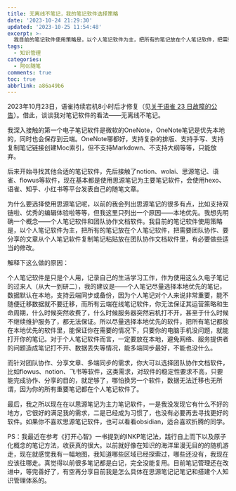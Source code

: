 ```yaml
---
title: 无离线不笔记，我的笔记软件选择策略
date: '2023-10-24 21:29:30'
updated: '2023-10-25 11:54:48'
excerpt: >-
  我目前的笔记软件使用策略是，以个人笔记软件为主，把所有的笔记放在个人笔记软件，把需要团队协作、要分享的文章从个人笔记软件复制笔记粘贴放在团队协作文档软件里，有必要做些适当的修改。
tags:
  - 知识管理
categories:
  - 阿巛随笔
comments: true
toc: true
abbrlink: a86a49b6
---
```




2023年10月23日，语雀持续宕机8小时后才修复（见[关于语雀 23 日故障的公告](https://mp.weixin.qq.com/s/WFLLU8R4bmiqv6OGa-QMcw)）。借此，谈谈我对笔记软件的看法——无离线不笔记。

我深入接触的第一个电子笔记软件是微软的OneNote，OneNote笔记是优先本地的，同时也会保存到云端。OneNote哪都好，支持复杂的排版、支持手写、支持复制笔记链接创建Moc索引，但不支持Markdown、不支持大纲等等，只能放弃。

后来开始寻找其他合适的笔记软件，先后接触了notion、wolai、思源笔记、语雀、flowus等软件，现在基本都是使用思源笔记为主要笔记软件，会使用hexo、语雀、知乎、小红书等平台发表自己的随笔文章。

为什么要选择使用思源笔记呢，以前的我会列出思源笔记的很多有点，比如支持双链啦、优秀的编辑体验啦等等，但我这里只列出一个原因——本地优先。我想先明确一个概念——个人笔记软件和团队协作文档软件。我目前的笔记软件使用策略是，以个人笔记软件为主，把所有的笔记放在个人笔记软件，把需要团队协作、要分享的文章从个人笔记软件复制笔记粘贴放在团队协作文档软件里，有必要做些适当的修改。

解释下这么做的原因：

个人笔记软件是只是个人用，记录自己的生活学习工作，作为使用这么久电子笔记的过来人（从大一到研二），我的建议是——个人笔记尽量选择本地优先的笔记，数据默认在本地，支持云端同步或备份，因为个人笔记对个人来说非常重要，能不随便迁移数据就不要迁移，而所有云端在线笔记软件，你无法保证其运营策略和生命周期，什么时候突然收费了，什么时候服务器突然宕机打不开，甚至于什么时候不继续维护服务了，都无法保证。所以尽量选择本地优先的软件，把所有笔记都放在本地优先的软件里，能保证你在需要的情况下，只要你的电脑手机没问题，就能打开你的笔记。对于个人笔记软件而言，一定要放在本地，避免网络、服务提供者的问题造成笔记打不开、数据丢失等情况，能多端同步最好，不能也没什么。

而针对团队协作、分享文章、多端同步的需求，你大可以选择团队协作文档软件，比如flowus、notion、飞书等软件，这类需求，对软件的稳定性要求不高，只要能完成协作、分享的目的，就足够了，哪怕换另一个软件，数据无法迁移也无所谓，因为你的所有重要笔记都在个人笔记软件了。

最后，我之所以现在在以思源笔记为主力笔记软件，一是我没发现它有什么不好的地方，它很好的满足我的需求，二是已经成为习惯了，也没有必要再去寻找更好的软件。如果你不喜欢思源笔记软件，也可以看看obsidian，适合喜欢折腾的同学。

PS：我最近在参考《打开心智》一书提到的INKP笔记法，践行自上而下以及原子化概念的笔记方法，收获真的很大。以前就好像在知识的海洋里漫无目的的随机游走，现在就感觉我有一幅地图，我知道哪些区域已经探索过，哪些还没有，我现在应该往哪走。真觉得以前很多笔记都是白记，完全没能复用。目前笔记管理还在改进中，等完善好了，有空再分享目前我是怎么具体在思源笔记记笔记和搭建个人知识管理体系的。
